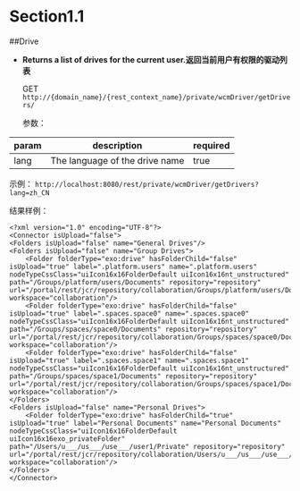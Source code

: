 # Section1.1
##Drive

- **Returns a list of drives for the current user.返回当前用户有权限的驱动列表**

	GET `http://{domain_name}/{rest_context_name}/private/wcmDriver/getDrivers/`

	参数：

param | description | required
------------ | ------------- | ------------
lang | The language of the drive name  | true

示例：
	`http://localhost:8080/rest/private/wcmDriver/getDrivers?lang=zh_CN`
	
结果样例：

	<?xml version="1.0" encoding="UTF-8"?>
	<Connector isUpload="false">
    <Folders isUpload="false" name="General Drives"/>
    <Folders isUpload="false" name="Group Drives">
        <Folder folderType="exo:drive" hasFolderChild="false" isUpload="true" label=".platform.users" name=".platform.users" nodeTypeCssClass="uiIcon16x16FolderDefault uiIcon16x16nt_unstructured" path="/Groups/platform/users/Documents" repository="repository" url="/portal/rest/jcr/repository/collaboration/Groups/platform/users/Documents" workspace="collaboration"/>
        <Folder folderType="exo:drive" hasFolderChild="false" isUpload="true" label=".spaces.space0" name=".spaces.space0" nodeTypeCssClass="uiIcon16x16FolderDefault uiIcon16x16nt_unstructured" path="/Groups/spaces/space0/Documents" repository="repository" url="/portal/rest/jcr/repository/collaboration/Groups/spaces/space0/Documents" workspace="collaboration"/>
        <Folder folderType="exo:drive" hasFolderChild="false" isUpload="true" label=".spaces.space1" name=".spaces.space1" nodeTypeCssClass="uiIcon16x16FolderDefault uiIcon16x16nt_unstructured" path="/Groups/spaces/space1/Documents" repository="repository" url="/portal/rest/jcr/repository/collaboration/Groups/spaces/space1/Documents" workspace="collaboration"/>
    </Folders>
    <Folders isUpload="false" name="Personal Drives">
        <Folder folderType="exo:drive" hasFolderChild="true" isUpload="true" label="Personal Documents" name="Personal Documents" nodeTypeCssClass="uiIcon16x16FolderDefault uiIcon16x16exo_privateFolder" path="/Users/u___/us___/use___/user1/Private" repository="repository" url="/portal/rest/jcr/repository/collaboration/Users/u___/us___/use___/user1/Private" workspace="collaboration"/>
    </Folders>
	</Connector>

